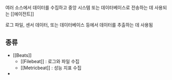여러 소스에서 데이터를 수집하고 중앙 시스템 또는 데이터베이스로 전송하는 데 사용되는 [[에이전트]]

로그 파일, 센서 데이터, 또는 데이터베이스 등에서 데이터를 추출하는 데 사용됨

## 종류

- [[Beats]]
	- [[Filebeat]] : 로그와 파일 수집
	- [[Metricbeat]] : 성능 지표 수집
- 